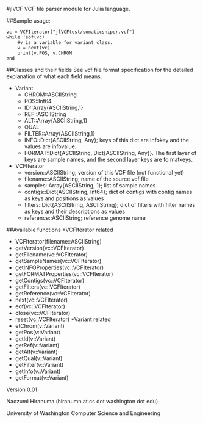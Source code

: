 #jlVCF
VCF file parser module for Julia language.

##Sample usage:
```
vc = VCFIterator("jlVCFtest/somaticsniper.vcf")
while !eof(vc)
    #v is a variable for variant class.
    v = next(vc)
	print(v.POS, v.CHROM
end
```

##Classes and their fields
See vcf file format specification for the detailed explanation of what each field means. 
* Variant
  * CHROM::ASCIIString
  * POS::Int64
  * ID::Array{ASCIIString,1}
  * REF::ASCIIString
  * ALT::Array{ASCIIString,1}
  * QUAL
  * FILTER::Array{ASCIIString,1}
  * INFO::Dict{ASCIIString, Any}; keys of this dict are infokey and the values are infovalue.
  * FORMAT::Dict{ASCIIString, Dict{ASCIIString, Any}}. The first layer of keys are sample names, and the second layer keys are fo matkeys.
* VCFIterator
  * version::ASCIIString; version of this VCF file (not functional yet)
  * filename::ASCIIString; name of the source vcf file
  * samples::Array{ASCIIString, 1}; list of sample names
  * contigs::Dict{ASCIIString, Int64}; dict of contigs with contig names as keys and positions as values 
  * filters::Dict{ASCIIString, ASCIIString}; dict of filters with filter names as keys and their descriptions as values 
  * reference::ASCIIString; reference genome name

##Available functions
*VCFIterator related
  * VCFIterator(filename::ASCIIString)
  * getVersion(vc::VCFIterator)
  * getFilename(vc::VCFIterator)
  * getSampleNames(vc::VCFIterator)
  * getINFOProperties(vc::VCFIterator)
  * getFORMATProperties(vc::VCFIterator)
  * getContigs(vc::VCFIterator)
  * getFilters(vc::VCFIterator)
  * getReference(vc::VCFIterator)
  * next(vc::VCFIterator)
  * eof(vc::VCFIterator)
  * close(vc::VCFIterator)
  * reset(vc::VCFIterator)
*Variant related
  * etChrom(v::Variant)
  * getPos(v::Variant)
  * getId(v::Variant)
  * getRef(v::Variant)
  * getAlt(v::Variant)
  * getQual(v::Variant)
  * getFilter(v::Variant)
  * getInfo(v::Variant)
  * getFormat(v::Variant)

Version 0.01

Naozumi Hiranuma (hiranumn at cs dot washington dot edu)

University of Washington Computer Science and Engineering
